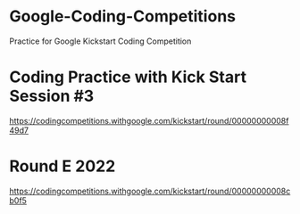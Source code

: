 # Google-Coding-Competitions

Practice for Google Kickstart Coding Competition

# Coding Practice with Kick Start Session #3

https://codingcompetitions.withgoogle.com/kickstart/round/00000000008f49d7

# Round E 2022

https://codingcompetitions.withgoogle.com/kickstart/round/00000000008cb0f5
